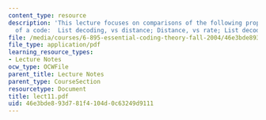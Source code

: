 ```yaml
---
content_type: resource
description: 'This lecture focuses on comparisons of the following properties/parameters
  of a code:  List decoding, vs distance; Distance, vs rate; List decoding, vs rate.'
file: /media/courses/6-895-essential-coding-theory-fall-2004/46e3bde893d781f4104d0c63249d9111_lect11.pdf
file_type: application/pdf
learning_resource_types:
- Lecture Notes
ocw_type: OCWFile
parent_title: Lecture Notes
parent_type: CourseSection
resourcetype: Document
title: lect11.pdf
uid: 46e3bde8-93d7-81f4-104d-0c63249d9111
---
```

